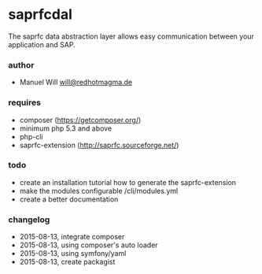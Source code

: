 saprfcdal
==========

The saprfc data abstraction layer allows easy communication between your application and SAP.

### author
- Manuel Will <will@redhotmagma.de>


### requires
- composer (https://getcomposer.org/)
- minimum php 5.3 and above
- php-cli
- saprfc-extension (http://saprfc.sourceforge.net/)


### todo
- create an installation tutorial how to generate the saprfc-extension
- make the modules configurable /cli/modules.yml
- create a better documentation


### changelog
- 2015-08-13, integrate composer
- 2015-08-13, using composer's auto loader
- 2015-08-13, using symfony/yaml
- 2015-08-13, create packagist